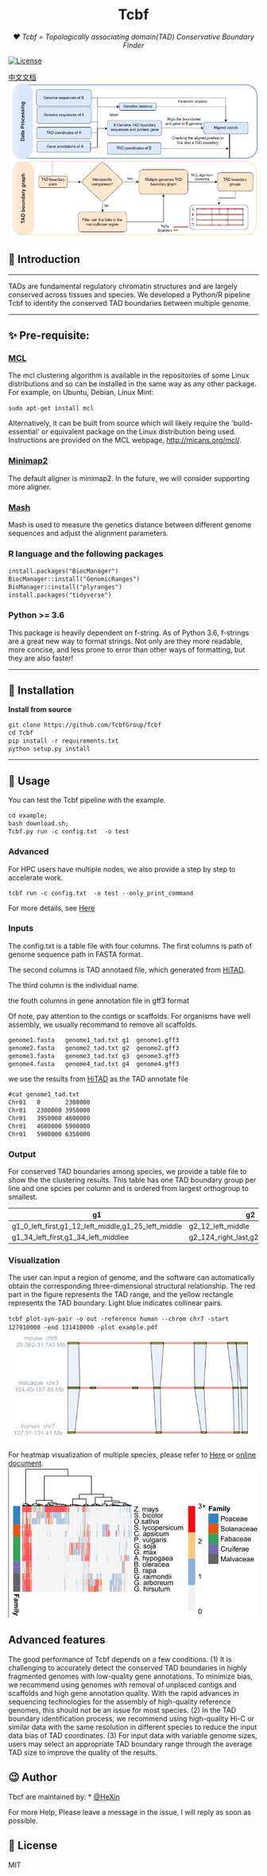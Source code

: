 <h1 align="center">Tcbf</h1>
<p align="center">
    <em> ❤️ Tcbf = Topologically associating domain(TAD) Conservative Boundary Finder</em>
</p>
<p>
    <a href="https://opensource.org/licenses/MIT">
        <img src="https://img.shields.io/badge/License-MIT-brightgreen.svg" alt="License">
    </a>
</p>

[中文文档](static/TcbfUserManual.docx)
![image](static/pipeline.png)
## 📣 Introduction
___
TADs are fundamental regulatory chromatin structures and are
largely conserved across tissues and species. We developed 
a Python/R pipeline Tcbf to identify the conserved TAD boundaries between
multiple genome.


___
## ✨ Pre-requisite:
### [MCL](https://github.com/micans/mcl)
The mcl clustering algorithm is available in the
repositories of some Linux distributions and so can be
installed in the same way as any other package. 
For example, on Ubuntu, Debian, Linux Mint:

`sudo apt-get install mcl`


Alternatively, it can be built from source which 
will likely require the 'build-essential'
or equivalent package on the Linux distribution being 
used. Instructions are provided on the MCL webpage, 
http://micans.org/mcl/.

### [Minimap2](https://github.com/lh3/minimap2)
The default aligner is minimap2. In the future, we will consider supporting more aligner.

### [Mash](https://github.com/marbl/Mash)
Mash is used to measure the genetics distance between different genome sequences and adjust the alignment parameters.


### R language and the following packages

```
install.packages("BiocManager")
BiocManager::install("GenomicRanges")
BioManager::install("plyranges")
install.packages("tidyverse")
```

### Python >= 3.6
This package is heavily dependent on f-string. As of Python 3.6, f-strings are a great new way to format strings. Not only are they more readable, more concise, and less prone to error than other ways of
formatting, but they are also faster!
___
## 🔰 Installation

[//]: # (**pip install**)

[//]: # (```shell)

[//]: # (pip install Tcbf)

[//]: # (```)

**Install from source**
```shell
git clone https://github.com/TcbfGroup/Tcbf
cd Tcbf
pip install -r requirements.txt
python setup.py install
```

[//]: # (### Quick installation using docker container)

[//]: # ()
[//]: # ()
[//]: # (`docker pull Tcbf`)

[//]: # ()
[//]: # (Singularity container source)

[//]: # ()
[//]: # ()
[//]: # (`singularity pull Tcbf.sif docker://Tcbf`)

[//]: # ()
[//]: # (### Conda install)

[//]: # (`conda install tcbf`)
___
## 📝 Usage

You can test the Tcbf pipeline with the example.
```
cd example;
bash download.sh;
Tcbf.py run -c config.txt  -o test
```
### Advanced
For HPC users have multiple nodes, we also provide a step by step to accelerate work.
```
tcbf run -c config.txt  -o test --only_print_command
```
For more details, see [Here]()

### Inputs
The config.txt is a table file with four columns. 
The first columns is path of genome sequence path in FASTA format.

The second columns is TAD annotaed file, which generated from [HiTAD](https://xiaotaowang.github.io/TADLib/hitad.html).


The third column is the individual name.

the fouth columns in gene annotation file in gff3 format


Of note, pay attention to the contigs or scaffolds. For organisms have well assembly,
we usually recommand to remove all scaffolds.
```
genome1.fasta   genome1_tad.txt g1  genome1.gff3
genome2.fasta   genome2_tad.txt g2  genome2.gff3
genome3.fasta   genome3_tad.txt g3  genome3.gff3
genome4.fasta   genome4_tad.txt g4  genome4.gff3
```

we use the results from [HiTAD](https://academic.oup.com/nar/article/45/19/e163/4093166) 
as the TAD annotate file 
```
#cat genome1_tad.txt
Chr01   0       2300000
Chr01   2300000 3950000
Chr01   3950000 4600000
Chr01   4600000 5900000
Chr01   5900000 6350000
```



### Output
For conserved TAD boundaries among species, we provide a table file to show the 
the clustering results. This table has one TAD boundary group per line and one spcies per column and is ordered
from largest orthogroup to smallest.



| g1                                                  | g2                                   |
|-----------------------------------------------------|--------------------------------------|
| g1_0_left_first,g1_12_left_middle,g1_25_left_middle | g2_12_left_middle                    |
| g1_34_left_first,g1_34_left_middlee                 | g2_124_right_last,g2_14_left_middle, |


### Visualization
The user can input a region of  genome, 
and the software can automatically obtain the corresponding 
three-dimensional structural relationship.
The red part in the figure represents the TAD range, and the yellow rectangle represents the TAD boundary. Light blue indicates collinear pairs.


`tcbf plot-syn-pair -o out -reference human --chrom chr7 -start 127910000 -end 131410000 -plot example.pdf`
![image](static/example.png)

For heatmap visualization of multiple species, please refer to 
[Here](example/heatmap.R) or 
[online document](https://github.com/TcbfGroup/Tcbf/example/heatmap.R).
![image](static/heatmap.png)


## Advanced features
The good performance of Tcbf depends on a few conditions. (1) It is challenging to accurately detect the conserved TAD boundaries in highly fragmented genomes with low-quality gene annotations. To minimize bias, we recommend using genomes with removal of unplaced contigs and scaffolds and high gene annotation quality. With the rapid advances in sequencing technologies for the assembly of high-quality reference genomes, this should not be an issue for most species. (2) In the TAD boundary identification process, we recommend using high-quality Hi-C or similar data with the same resolution in different species to reduce the input data bias of TAD coordinates. (3) For input data with variable genome sizes, users may select an appropriate TAD boundary range through the average TAD size to improve the quality of the results.
## 😉 Author
Tbcf are maintained by: * [@HeXin](https://github.com/TcbfGroup)


For more Help, Please leave a message in the issue, 
I will reply as soon as possible.


## 📃 License

MIT 
